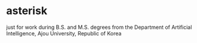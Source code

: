 # asterisk
just for work during B.S. and M.S. degrees from the Department of Artificial Intelligence, Ajou University, Republic of Korea

